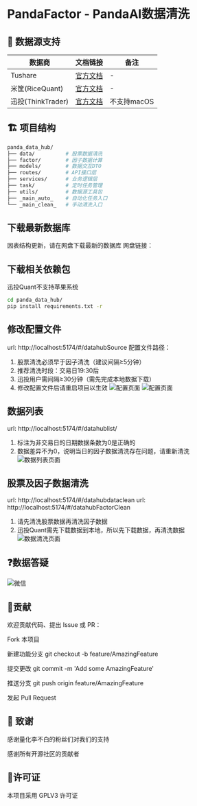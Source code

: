 # PandaFactor - PandaAI数据清洗

## 📌 数据源支持
| 数据商 | 文档链接 | 备注 |
|--------|----------|------|
| Tushare | [官方文档](https://www.tushare.pro/document/2) | - |
| 米筐(RiceQuant) | [官方文档](https://www.ricequant.com/doc/rqsdk/) | - |
| 迅投(ThinkTrader) | [官方文档](https://dict.thinktrader.net/dictionary/?id=q2AEDg) | 不支持macOS |

## 🏗 项目结构
```bash
panda_data_hub/
├── data/          # 股票数据清洗
├── factor/        # 因子数据计算
├── models/        # 数据交互DTO
├── routes/        # API接口层
├── services/      # 业务逻辑层
├── task/          # 定时任务管理
├── utils/         # 数据源工具包
├── _main_auto_    # 自动化任务入口
└── _main_clean_   # 手动清洗入口
```
## 下载最新数据库
因表结构更新，请在网盘下载最新的数据库
网盘链接：

## 下载相关依赖包
迅投Quant不支持苹果系统
```bash
cd panda_data_hub/
pip install requirements.txt -r
```

## 修改配置文件
url: http://localhost:5174/#/datahubSource
配置文件路径：
1. 股票清洗必须早于因子清洗（建议间隔≥5分钟）
2. 推荐清洗时段：交易日19:30后
3. 迅投用户需间隔≥30分钟（需先完成本地数据下载）
4. 修改配置文件后请重启项目以生效
![配置页面](https://zynf-test.oss-cn-shanghai.aliyuncs.com/github/WechatIMG67.jpg)
![配置页面](https://zynf-test.oss-cn-shanghai.aliyuncs.com/github/WechatIMG56.jpg)

## 数据列表
url: http://localhost:5174/#/datahublist/
1. 标注为非交易日的日期数据条数为0是正确的
2. 数据差异不为0，说明当日的因子数据清洗存在问题，请重新清洗
![数据列表页面](https://zynf-test.oss-cn-shanghai.aliyuncs.com/github/WechatIMG57.jpg)

## 股票及因子数据清洗
url: http://localhost:5174/#/datahubdataclean
url: http://localhost:5174/#/datahubFactorClean
1. 请先清洗股票数据再清洗因子数据
2. 迅投Quant需先下载数据到本地，所以先下载数据，再清洗数据
![数据清洗页面](https://zynf-test.oss-cn-shanghai.aliyuncs.com/github/WechatIMG69.jpg)

## ❓数据答疑
![微信](https://zynf-test.oss-cn-shanghai.aliyuncs.com/github/WechatIMG68.jpg)
## 🤝贡献

欢迎贡献代码、提出 Issue 或 PR：

Fork 本项目

新建功能分支 git checkout -b feature/AmazingFeature

提交更改 git commit -m 'Add some AmazingFeature'

推送分支 git push origin feature/AmazingFeature

发起 Pull Request

## 🙏 致谢
感谢量化李不白的粉丝们对我们的支持

感谢所有开源社区的贡献者

## 📜许可证

本项目采用 GPLV3 许可证
